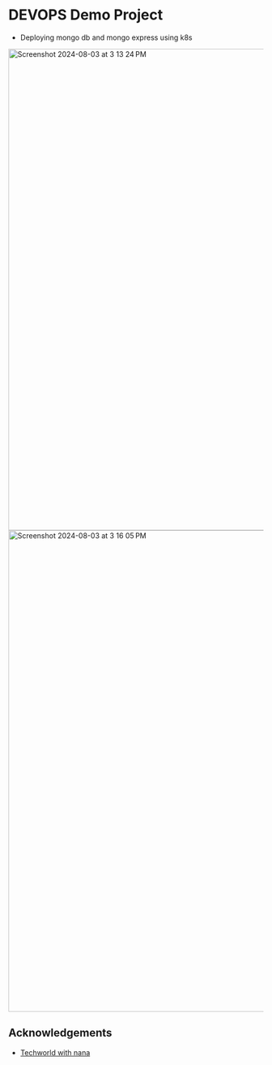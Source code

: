 # DEVOPS Demo Project
- Deploying mongo db and mongo express using k8s
<img width="949" alt="Screenshot 2024-08-03 at 3 13 24 PM" src="https://github.com/user-attachments/assets/3df6645f-35e7-437e-bcbc-24f6d00510dd">
<img width="949" alt="Screenshot 2024-08-03 at 3 16 05 PM" src="https://github.com/user-attachments/assets/e3949040-3b3a-413e-bead-1dc830827a5b">

## Acknowledgements

 - [Techworld with nana](https://www.techworld-with-nana.com/)

